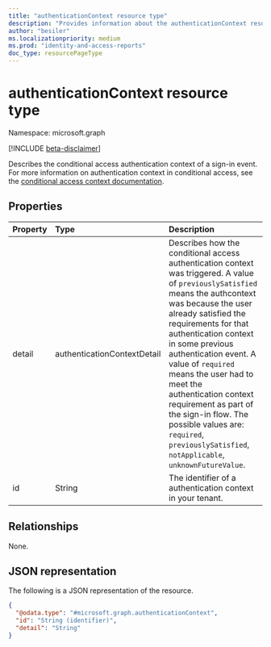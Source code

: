 ```yaml
---
title: "authenticationContext resource type"
description: "Provides information about the authenticationContext resource type"
author: "besiler"
ms.localizationpriority: medium
ms.prod: "identity-and-access-reports"
doc_type: resourcePageType
---
```


# authenticationContext resource type

Namespace: microsoft.graph

[!INCLUDE [beta-disclaimer](../../includes/beta-disclaimer.md)]

Describes the conditional access authentication context of a sign-in event. For more information on authentication context in conditional access, see the [conditional access context documentation](/azure/active-directory/conditional-access/concept-conditional-access-cloud-apps#authentication-context-preview). 

## Properties
|Property|Type|Description|
|:---|:---|:---|
|detail|authenticationContextDetail|Describes how the conditional access authentication context was triggered. A value of `previouslySatisfied` means the authcontext was because the user already satisfied the requirements for that authentication context in some previous authentication event. A value of `required` means the user had to meet the authentication context requirement as part of the sign-in flow. The possible values are: `required`, `previouslySatisfied`, `notApplicable`, `unknownFutureValue`.|
|id|String|The identifier of a authentication context in your tenant.|

## Relationships
None.

## JSON representation
The following is a JSON representation of the resource.
<!-- {
  "blockType": "resource",
  "@odata.type": "microsoft.graph.authenticationContext"
}
-->
``` json
{
  "@odata.type": "#microsoft.graph.authenticationContext",
  "id": "String (identifier)",
  "detail": "String"
}
```

